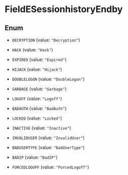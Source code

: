 

# FieldESessionhistoryEndby

## Enum


* `DECRYPTION` (value: `"Decryption"`)

* `HACK` (value: `"Hack"`)

* `EXPIRED` (value: `"Expired"`)

* `HIJACK` (value: `"Hijack"`)

* `DOUBLELOGON` (value: `"DoubleLogon"`)

* `GARBAGE` (value: `"Garbage"`)

* `LOGOFF` (value: `"Logoff"`)

* `BADAUTH` (value: `"BadAuth"`)

* `LOCKED` (value: `"Locked"`)

* `INACTIVE` (value: `"Inactive"`)

* `INVALIDUSER` (value: `"InvalidUser"`)

* `BADUSERTYPE` (value: `"BadUserType"`)

* `BADIP` (value: `"BadIP"`)

* `FORCEDLOGOFF` (value: `"ForcedLogoff"`)



